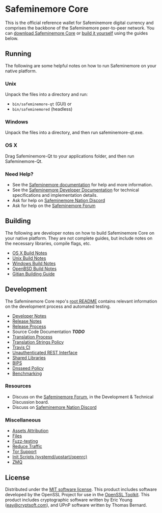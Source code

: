 Safeminemore Core
==========

This is the official reference wallet for Safeminemore digital currency and comprises the backbone of the Safeminemore peer-to-peer network. You can [download Safeminemore Core](https://www.safeminemore.org/downloads/) or [build it yourself](#building) using the guides below.

Running
---------------------
The following are some helpful notes on how to run Safeminemore on your native platform.

### Unix

Unpack the files into a directory and run:

- `bin/safeminemore-qt` (GUI) or
- `bin/safeminemored` (headless)

### Windows

Unpack the files into a directory, and then run safeminemore-qt.exe.

### OS X

Drag Safeminemore-Qt to your applications folder, and then run Safeminemore-Qt.

### Need Help?

* See the [Safeminemore documentation](https://docs.safeminemore.org)
for help and more information.
* See the [Safeminemore Developer Documentation](https://safeminemore-docs.github.io/) 
for technical specifications and implementation details.
* Ask for help on [Safeminemore Nation Discord](http://safeminemorechat.org)
* Ask for help on the [Safeminemore Forum](https://safeminemore.org/forum)

Building
---------------------
The following are developer notes on how to build Safeminemore Core on your native platform. They are not complete guides, but include notes on the necessary libraries, compile flags, etc.

- [OS X Build Notes](build-osx.md)
- [Unix Build Notes](build-unix.md)
- [Windows Build Notes](build-windows.md)
- [OpenBSD Build Notes](build-openbsd.md)
- [Gitian Building Guide](gitian-building.md)

Development
---------------------
The Safeminemore Core repo's [root README](/README.md) contains relevant information on the development process and automated testing.

- [Developer Notes](developer-notes.md)
- [Release Notes](release-notes.md)
- [Release Process](release-process.md)
- Source Code Documentation ***TODO***
- [Translation Process](translation_process.md)
- [Translation Strings Policy](translation_strings_policy.md)
- [Travis CI](travis-ci.md)
- [Unauthenticated REST Interface](REST-interface.md)
- [Shared Libraries](shared-libraries.md)
- [BIPS](bips.md)
- [Dnsseed Policy](dnsseed-policy.md)
- [Benchmarking](benchmarking.md)

### Resources
* Discuss on the [Safeminemore Forum](https://safeminemore.org/forum), in the Development & Technical Discussion board.
* Discuss on [Safeminemore Nation Discord](http://safeminemorechat.org)

### Miscellaneous
- [Assets Attribution](assets-attribution.md)
- [Files](files.md)
- [Fuzz-testing](fuzzing.md)
- [Reduce Traffic](reduce-traffic.md)
- [Tor Support](tor.md)
- [Init Scripts (systemd/upstart/openrc)](init.md)
- [ZMQ](zmq.md)

License
---------------------
Distributed under the [MIT software license](/COPYING).
This product includes software developed by the OpenSSL Project for use in the [OpenSSL Toolkit](https://www.openssl.org/). This product includes
cryptographic software written by Eric Young ([eay@cryptsoft.com](mailto:eay@cryptsoft.com)), and UPnP software written by Thomas Bernard.
